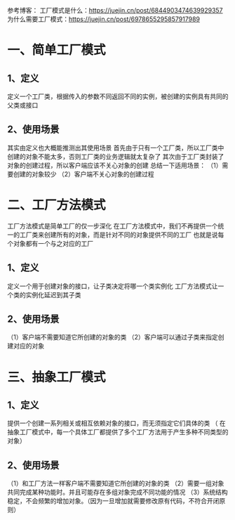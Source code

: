 参考博客：
工厂模式是什么：https://juejin.cn/post/6844903474639929357
为什么需要工厂模式：https://juejin.cn/post/6978655295857917989


# 一、简单工厂模式
## 1、定义
定义一个工厂类，根据传入的参数不同返回不同的实例，被创建的实例具有共同的父类或接口

## 2、使用场景
其实由定义也大概能推测出其使用场景
首先由于只有一个工厂类，所以工厂类中创建的对象不能太多，否则工厂类的业务逻辑就太复杂了
其次由于工厂类封装了对象的创建过程，所以客户端应该不关心对象的创建
总结一下适用场景：
（1）需要创建的对象较少
（2）客户端不关心对象的创建过程

# 二、工厂方法模式
工厂方法模式是简单工厂的仅一步深化
在工厂方法模式中，我们不再提供一个统一的工厂类来创建所有的对象，而是针对不同的对象提供不同的工厂
也就是说每个对象都有一个与之对应的工厂
## 1、定义
定义一个用于创建对象的接口，让子类决定将哪一个类实例化
工厂方法模式让一个类的实例化延迟到其子类

## 2、使用场景
（1）客户端不需要知道它所创建的对象的类
（2）客户端可以通过子类来指定创建对应的对象

# 三、抽象工厂模式
## 1、定义
提供一个创建一系列相关或相互依赖对象的接口，而无须指定它们具体的类
（ 在抽象工厂模式中，每一个具体工厂都提供了多个工厂方法用于产生多种不同类型的对象）
## 2、使用场景
（1）和工厂方法一样客户端不需要知道它所创建的对象的类
（2）需要一组对象共同完成某种功能时。并且可能存在多组对象完成不同功能的情况
（3）系统结构稳定，不会频繁的增加对象。（因为一旦增加就需要修改原有代码，不符合开闭原则）